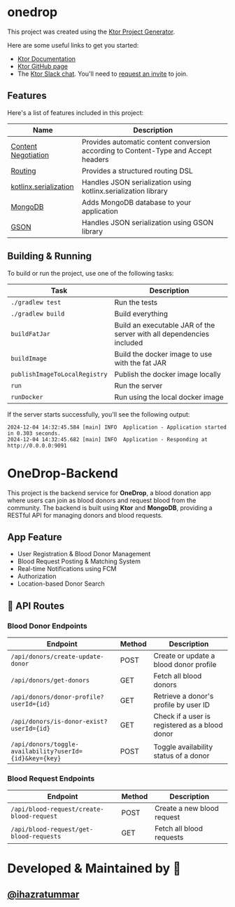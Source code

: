 # onedrop

This project was created using the [Ktor Project Generator](https://start.ktor.io).

Here are some useful links to get you started:

- [Ktor Documentation](https://ktor.io/docs/home.html)
- [Ktor GitHub page](https://github.com/ktorio/ktor)
- The [Ktor Slack chat](https://app.slack.com/client/T09229ZC6/C0A974TJ9). You'll need to [request an invite](https://surveys.jetbrains.com/s3/kotlin-slack-sign-up) to join.

## Features

Here's a list of features included in this project:

| Name                                                                   | Description                                                                        |
| ------------------------------------------------------------------------|------------------------------------------------------------------------------------ |
| [Content Negotiation](https://start.ktor.io/p/content-negotiation)     | Provides automatic content conversion according to Content-Type and Accept headers |
| [Routing](https://start.ktor.io/p/routing)                             | Provides a structured routing DSL                                                  |
| [kotlinx.serialization](https://start.ktor.io/p/kotlinx-serialization) | Handles JSON serialization using kotlinx.serialization library                     |
| [MongoDB](https://start.ktor.io/p/mongodb)                             | Adds MongoDB database to your application                                          |
| [GSON](https://start.ktor.io/p/ktor-gson)                              | Handles JSON serialization using GSON library                                      |

## Building & Running

To build or run the project, use one of the following tasks:

| Task                          | Description                                                          |
| -------------------------------|---------------------------------------------------------------------- |
| `./gradlew test`              | Run the tests                                                        |
| `./gradlew build`             | Build everything                                                     |
| `buildFatJar`                 | Build an executable JAR of the server with all dependencies included |
| `buildImage`                  | Build the docker image to use with the fat JAR                       |
| `publishImageToLocalRegistry` | Publish the docker image locally                                     |
| `run`                         | Run the server                                                       |
| `runDocker`                   | Run using the local docker image                                     |

If the server starts successfully, you'll see the following output:

```
2024-12-04 14:32:45.584 [main] INFO  Application - Application started in 0.303 seconds.
2024-12-04 14:32:45.682 [main] INFO  Application - Responding at http://0.0.0.0:9091
```

# OneDrop-Backend


This project is the backend service for **OneDrop**, a blood donation app where users can join as blood donors 
and request blood from the community. The backend is built using **Ktor** and **MongoDB**,
providing a RESTful API for managing donors and blood requests.

## App Feature

- User Registration & Blood Donor Management
- Blood Request Posting & Matching System
- Real-time Notifications using FCM
- Authorization 
- Location-based Donor Search 


## 📁 API Routes

### Blood Donor Endpoints
| Endpoint                          | Method | Description                                      |
| --------------------------------- | ------ | ------------------------------------------------ |
| `/api/donors/create-update-donor` | POST   | Create or update a blood donor profile          |
| `/api/donors/get-donors`          | GET    | Fetch all blood donors                          |
| `/api/donors/donor-profile?userId={id}` | GET    | Retrieve a donor's profile by user ID           |
| `/api/donors/is-donor-exist?userId={id}` | GET    | Check if a user is registered as a blood donor  |
| `/api/donors/toggle-availability?userId={id}&key={key}` | POST   | Toggle availability status of a donor           |

### Blood Request Endpoints

| Endpoint                                  | Method | Description                              |
| ---------------------------------------- | ------ | ---------------------------------------- |
| `/api/blood-request/create-blood-request` | POST   | Create a new blood request              |
| `/api/blood-request/get-blood-requests`   | GET    | Fetch all blood requests                |

# Developed & Maintained by 🚀
## [@ihazratummar](https://github.com/ihazratummar)